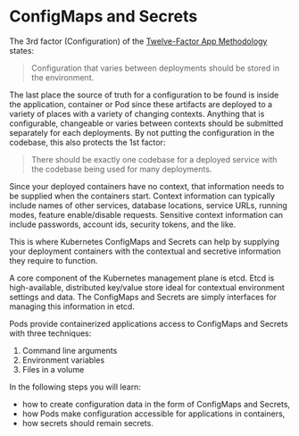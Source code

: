 # ConfigMaps and Secrets #

The 3rd factor (Configuration) of the [Twelve-Factor App Methodology](https://en.wikipedia.org/wiki/Twelve-Factor_App_methodology) states:

> Configuration that varies between deployments should be stored in the environment.

The last place the source of truth for a configuration to be found is inside the application, container or Pod since these artifacts are deployed to a variety of places with a variety of changing contexts. Anything that is configurable, changeable or varies between contexts should be submitted separately for each deployments. By not putting the configuration in the codebase, this also protects the 1st factor:

> There should be exactly one codebase for a deployed service with the codebase being used for many deployments.

Since your deployed containers have no context, that information needs to be supplied when the containers start. Context information can typically include names of other services, database locations, service URLs, running modes, feature enable/disable requests. Sensitive context information can include passwords, account ids, security tokens, and the like. 

This is where Kubernetes ConfigMaps and Secrets can help by supplying your deployment containers with the contextual and secretive information they require to function.

A core component of the Kubernetes management plane is etcd. Etcd is high-available, distributed key/value store ideal for contextual environment settings and data. The ConfigMaps and Secrets are simply interfaces for managing this information in etcd.

Pods provide containerized applications access to ConfigMaps and Secrets with three techniques:

1. Command line arguments
2. Environment variables
3. Files in a volume

In the following steps you will learn:

- how to create configuration data in the form of ConfigMaps and Secrets,
- how Pods make configuration accessible for applications in containers,
- how secrets should remain secrets.